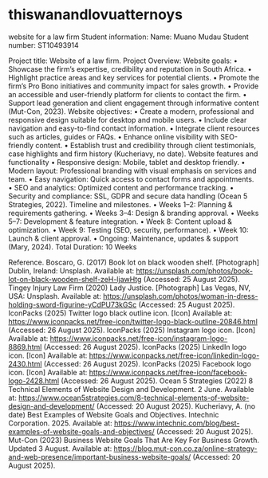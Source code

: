 # thiswanandlovuatternoys
website for a law firm
Student information: 
Name: Muano Mudau
Student number: ST10493914

Project title: Website of a law firm.
Project Overview:
Website goals:
•	Showcase the firm’s expertise, credibility and reputation in South Africa.
•	Highlight practice areas and key services for potential clients.
•	Promote the firm’s Pro Bono initiatives and community impact for sales growth.
•	Provide an accessible and user-friendly platform for clients to contact the firm.
•	Support lead generation and client engagement through informative content (Mut-Con, 2023).
Website objectives:
•	Create a modern, professional and responsive design suitable for desktop and mobile users.
•	Include clear navigation and easy-to-find contact information.
•	Integrate client resources such as articles, guides or FAQs.
•	Enhance online visibility with SEO-friendly content.
•	Establish trust and credibility through client testimonials, case highlights and firm history (Kucheriavy, no date).
Website features and functionality
•	Responsive design: Mobile, tablet and desktop friendly.
•	Modern layout: Professional branding with visual emphasis on services and team.
•	Easy navigation: Quick access to contact forms and appointments.
•	SEO and analytics: Optimized content and performance tracking.
•	Security and compliance: SSL, GDPR and secure data handling (Ocean 5 Strategies, 2022).
Timeline and milestones.
•	Weeks 1–2: Planning & requirements gathering.
•	Weeks 3–4: Design & branding approval.
•	Weeks 5–7: Development & feature integration.
•	Week 8: Content upload & optimization.
•	Week 9: Testing (SEO, security, performance).
•	Week 10: Launch & client approval.
•	Ongoing: Maintenance, updates & support (Mary, 2024).
Total Duration: 10 Weeks

Reference.
Boscaro, G. (2017) Book lot on black wooden shelf. [Photograph] Dublin, Ireland: Unsplash. Available at: https://unsplash.com/photos/book-lot-on-black-wooden-shelf-zeH-ljawHtg (Accessed: 25 August 2025).
Tingey Injury Law Firm (2020) Lady Justice. [Photograph] Las Vegas, NV, USA: Unsplash. Available at: https://unsplash.com/photos/woman-in-dress-holding-sword-figurine-yCdPU73kGSc (Accessed: 25 August 2025).
IconPacks (2025) Twitter logo black outline icon. [Icon] Available at: https://www.iconpacks.net/free-icon/twitter-logo-black-outline-20846.html (Accessed: 26 August 2025).
IconPacks (2025) Instagram logo icon. [Icon] Available at: https://www.iconpacks.net/free-icon/instagram-logo-8869.html (Accessed: 26 August 2025).
IconPacks (2025) LinkedIn logo icon. [Icon] Available at: https://www.iconpacks.net/free-icon/linkedin-logo-2430.html (Accessed: 26 August 2025).
IconPacks (2025) Facebook logo icon. [Icon] Available at: https://www.iconpacks.net/free-icon/facebook-logo-2428.html (Accessed: 26 August 2025).
Ocean 5 Strategies (2022) 8 Technical Elements of Website Design and Development. 2 June. Available at: https://www.ocean5strategies.com/8-technical-elements-of-website-design-and-development/ (Accessed: 20 August 2025).
Kucheriavy, A. (no date) Best Examples of Website Goals and Objectives. Intechnic Corporation. 2025. Available at: https://www.intechnic.com/blog/best-examples-of-website-goals-and-objectives/ (Accessed: 20 August 2025).
Mut-Con (2023) Business Website Goals That Are Key For Business Growth. Updated 3 August. Available at: https://blog.mut-con.co.za/online-strategy-and-web-presence/important-business-website-goals/ (Accessed: 20 August 2025).
